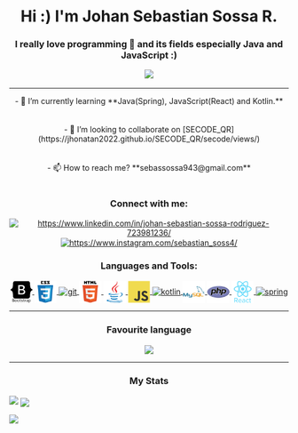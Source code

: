 <h1 align="center">Hi :) I'm  Johan Sebastian Sossa R.</h1>
<h3 align="center">I really love  programming 🧡 and its fields especially Java and JavaScript :)</h3>

<div id="header" align="center">
   <img src="https://media.tenor.com/sDYh_lVH2ToAAAAd/bojack-bojack-horseman.gif" width="45%"/>
  
</div>
<hr>
<div id="header" align="center">
  <center> - 🌱 I’m currently learning **Java(Spring), JavaScript(React) and Kotlin.**</center>
<br><br>

<center>- 👯 I’m looking to collaborate on [SECODE_QR](https://jhonatan2022.github.io/SECODE_QR/secode/views/)</center>
<br><br>

<center>- 📫 How to reach me? **sebassossa943@gmail.com**</center>
<br>

<h3 align="center">Connect with me:</h3>
<p align="center">
<a href="https://linkedin.com/in/https://www.linkedin.com/in/johan-sebastian-sossa-rodriguez-723981236/" target="blank"><img align="center" src="https://raw.githubusercontent.com/rahuldkjain/github-profile-readme-generator/master/src/images/icons/Social/linked-in-alt.svg" alt="https://www.linkedin.com/in/johan-sebastian-sossa-rodriguez-723981236/" height="30" width="40" /></a>
<a href="https://instagram.com/https://www.instagram.com/sebastian_soss4/" target="blank"><img align="center" src="https://raw.githubusercontent.com/rahuldkjain/github-profile-readme-generator/master/src/images/icons/Social/instagram.svg" alt="https://www.instagram.com/sebastian_soss4/" height="30" width="40" /></a>
</p>

<h3 align="center">Languages and Tools:</h3>
<p align="center"> <a href="https://getbootstrap.com" target="_blank" rel="noreferrer"> <img align="center"  src="https://raw.githubusercontent.com/devicons/devicon/master/icons/bootstrap/bootstrap-plain-wordmark.svg" alt="bootstrap" width="40" height="40"/> </a> <a href="https://www.w3schools.com/css/" target="_blank" rel="noreferrer"> <img align="center"  src="https://raw.githubusercontent.com/devicons/devicon/master/icons/css3/css3-original-wordmark.svg" alt="css3" width="40" height="40"/> </a> <a href="https://git-scm.com/" target="_blank" rel="noreferrer"> <img align="center" src="https://www.vectorlogo.zone/logos/git-scm/git-scm-icon.svg" alt="git" width="40" height="40"/> </a> <a href="https://www.w3.org/html/" target="_blank" rel="noreferrer"> <img align="center"  src="https://raw.githubusercontent.com/devicons/devicon/master/icons/html5/html5-original-wordmark.svg" alt="html5" width="40" height="40"/> </a> <a href="https://www.java.com" target="_blank" rel="noreferrer"> <img align="center"  src="https://raw.githubusercontent.com/devicons/devicon/master/icons/java/java-original.svg" alt="java" width="40" height="40"/> </a> <a href="https://developer.mozilla.org/en-US/docs/Web/JavaScript" target="_blank" rel="noreferrer"> <img align="center"  src="https://raw.githubusercontent.com/devicons/devicon/master/icons/javascript/javascript-original.svg" alt="javascript" width="40" height="40"/> </a> <a href="https://kotlinlang.org" target="_blank" rel="noreferrer"> <img align="center"  src="https://www.vectorlogo.zone/logos/kotlinlang/kotlinlang-icon.svg" alt="kotlin" width="40" height="40"/> </a> <a href="https://www.mysql.com/" target="_blank" rel="noreferrer"> <img align="center"  src="https://raw.githubusercontent.com/devicons/devicon/master/icons/mysql/mysql-original-wordmark.svg" alt="mysql" width="40" height="40"/> </a> <a href="https://www.php.net" target="_blank" rel="noreferrer"> <img align="center"  src="https://raw.githubusercontent.com/devicons/devicon/master/icons/php/php-original.svg" alt="php" width="40" height="40"/> </a> <a href="https://reactjs.org/" target="_blank" rel="noreferrer"> <img align ="center" src="https://raw.githubusercontent.com/devicons/devicon/master/icons/react/react-original-wordmark.svg" alt="react" width="40" height="40"/> </a> <a href="https://spring.io/" target="_blank" rel="noreferrer"> <img align="center" src="https://www.vectorlogo.zone/logos/springio/springio-icon.svg" alt="spring" width="40" height="40"/> </a> 
  <hr>
  <h3 align="center">Favourite language</h3>
   <img  align="center" src="https://i.imgur.com/ArNFQ.gif" width="10%"/>
  </p>
</div>
  <hr>
  <h3 align="center">My Stats</h3>
<a href="https://git.io/streak-stats"><img src="http://github-readme-streak-stats.herokuapp.com?user=Sebastian-Sossa18&theme=whitelight&background=f2f0f0" height="192px"/></a>
 <img align="center" src="https://github-readme-stats.vercel.app/api/top-langs/?username=Sebastian-Sossa18&theme=radical&layout=compact&" />

<a href="https://github.com/ashutosh00710/github-readme-activity-graph"><img src="https://github-readme-activity-graph.cyclic.app/graph/?username=Sebastian-Sossa18&bg_color=f2f0f0&color=00e313&line=00e313&point=1c1001&hide_border=true" /></a>
</p>
</div>



